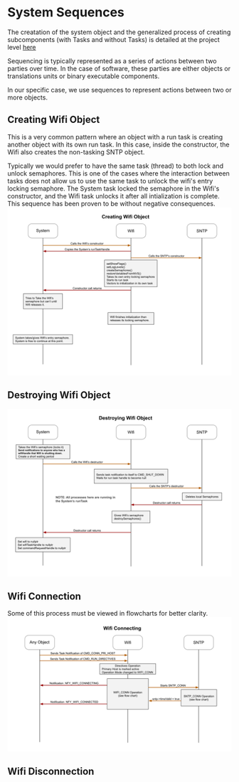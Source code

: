 # System Sequences
The creatation of the system object and the generalized process of creating subcomponents (with Tasks and without Tasks) is detailed at the project level [here](../../docs/project_sequences.md)

Sequencing is typically represented as a series of actions between two parties over time.  In the case of software, these parties are either objects or translations units or binary executable components.

In our specific case, we use sequences to represent actions between two or more objects.

## Creating Wifi Object
This is a very common pattern where an object with a run task is creating another object with its own run task.  In this case, inside the constructor, the Wifi also creates the non-tasking SNTP object.  

Typically we would prefer to have the same task (thread) to both lock and unlock semaphores.  This is one of the cases where the interaction between tasks does not allow us to use the same task to unlock the wifi's entry locking semaphore.  The System task locked the semaphore in the Wifi's constructor, and the Wifi task unlocks it after all intialization is complete.  This sequence has been proven to be without negative consequences.
![System Object Creates Wifi Object](./drawings/system_creating_wifi_sequence.svg)  

## Destroying Wifi Object
![System Object Destroys Wifi Object](./drawings/system_destroying_wifi_sequence.svg) 

## Wifi Connection
Some of this process must be viewed in flowcharts for better clarity.
![System Object Destroys Wifi Object](./drawings/system_wifi_connecting.svg) 

## Wifi Disconnection


